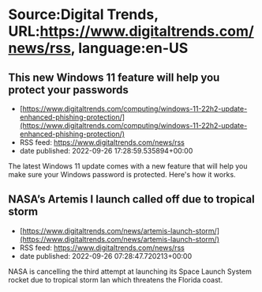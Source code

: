 # Source:Digital Trends, URL:https://www.digitaltrends.com/news/rss, language:en-US

## This new Windows 11 feature will help you protect your passwords
 - [https://www.digitaltrends.com/computing/windows-11-22h2-update-enhanced-phishing-protection/](https://www.digitaltrends.com/computing/windows-11-22h2-update-enhanced-phishing-protection/)
 - RSS feed: https://www.digitaltrends.com/news/rss
 - date published: 2022-09-26 17:28:59.535894+00:00

The latest Windows 11 update comes with a new feature that will help you make sure your Windows password is protected. Here's how it works.

## NASA’s Artemis I launch called off due to tropical storm
 - [https://www.digitaltrends.com/news/artemis-launch-storm/](https://www.digitaltrends.com/news/artemis-launch-storm/)
 - RSS feed: https://www.digitaltrends.com/news/rss
 - date published: 2022-09-26 07:28:47.720213+00:00

NASA is cancelling the third attempt at launching its Space Launch System rocket due to tropical storm Ian which threatens the Florida coast.

